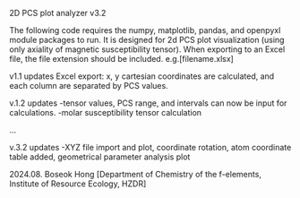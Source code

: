 2D PCS plot analyzer v3.2

The following code requires the numpy, matplotlib, pandas, and openpyxl module packages to run.
It is designed for 2d PCS plot visualization (using only axiality of magnetic susceptibility tensor).
When exporting to an Excel file, the file extension should be included. e.g.[filename.xlsx]

v1.1 updates
Excel export: x, y cartesian coordinates are calculated, and each column are separated by PCS values.

v.1.2 updates
-tensor values, PCS range, and intervals can now be input for calculations.
-molar susceptibility tensor calculation

...

v.3.2 updates
-XYZ file import and plot, coordinate rotation, atom coordinate table added, geometrical parameter analysis plot


2024.08. Boseok Hong [Department of Chemistry of the f-elements, Institute of Resource Ecology, HZDR]
